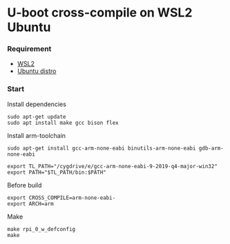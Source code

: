 # U-boot cross-compile on WSL2 Ubuntu

### Requirement
* [WSL2](https://docs.microsoft.com/en-us/windows/wsl/wsl2-install)
* [Ubuntu distro](https://docs.microsoft.com/en-us/windows/wsl/install-win10#install-your-linux-distribution-of-choice)


### Start
Install dependencies

    sudo apt-get update
    sudo apt install make gcc bison flex
Install arm-toolchain

    sudo apt-get install gcc-arm-none-eabi binutils-arm-none-eabi gdb-arm-none-eabi
    
    export TL_PATH="/cygdrive/e/gcc-arm-none-eabi-9-2019-q4-major-win32"
    export PATH="$TL_PATH/bin:$PATH"
    
Before build

	export CROSS_COMPILE=arm-none-eabi-
	export ARCH=arm
  
Make

    make rpi_0_w_defconfig
    make
    
